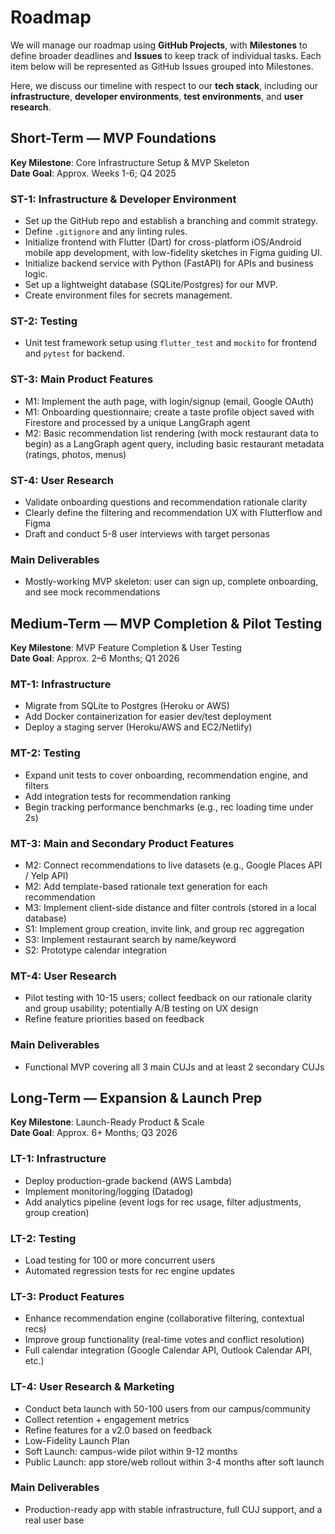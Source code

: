 # Roadmap
We will manage our roadmap using **GitHub Projects**, with **Milestones** to define broader deadlines and **Issues** to keep track of individual tasks. Each item below will be represented as GitHub Issues grouped into Milestones.

Here, we discuss our timeline with respect to our **tech stack**, including our **infrastructure**, **developer environments**, **test environments**, and **user research**.

## Short-Term — MVP Foundations
**Key Milestone**: Core Infrastructure Setup & MVP Skeleton   
**Date Goal**: Approx. Weeks 1-6; Q4 2025 

### ST-1: Infrastructure & Developer Environment
- Set up the GitHub repo and establish a branching and commit strategy.
- Define `.gitignore` and any linting rules.
- Initialize frontend with Flutter (Dart) for cross-platform iOS/Android mobile app development, with low-fidelity sketches in Figma guiding UI.
- Initialize backend service with Python (FastAPI) for APIs and business logic.
- Set up a lightweight database (SQLite/Postgres) for our MVP.
- Create environment files for secrets management.
  
### ST-2: Testing
- Unit test framework setup using `flutter_test` and `mockito` for frontend and `pytest` for backend.
  
### ST-3: Main Product Features
- M1: Implement the auth page, with login/signup (email, Google OAuth)
- M1: Onboarding questionnaire; create a taste profile object saved with Firestore and processed by a unique LangGraph agent
- M2: Basic recommendation list rendering (with mock restaurant data to begin) as a LangGraph agent query, including basic restaurant metadata (ratings, photos, menus)
  
### ST-4: User Research
- Validate onboarding questions and recommendation rationale clarity
- Clearly define the filtering and recommendation UX with Flutterflow and Figma
- Draft and conduct 5-8 user interviews with target personas

### Main Deliverables
- Mostly-working MVP skeleton: user can sign up, complete onboarding, and see mock recommendations


## Medium-Term — MVP Completion & Pilot Testing
**Key Milestone**: MVP Feature Completion & User Testing   
**Date Goal**: Approx. 2–6 Months; Q1 2026

### MT-1: Infrastructure
- Migrate from SQLite to Postgres (Heroku or AWS)
- Add Docker containerization for easier dev/test deployment
- Deploy a staging server (Heroku/AWS and EC2/Netlify)

### MT-2: Testing
- Expand unit tests to cover onboarding, recommendation engine, and filters
- Add integration tests for recommendation ranking
- Begin tracking performance benchmarks (e.g., rec loading time under 2s)

### MT-3: Main and Secondary Product Features
- M2: Connect recommendations to live datasets (e.g., Google Places API / Yelp API)
- M2: Add template-based rationale text generation for each recommendation
- M3: Implement client-side distance and filter controls (stored in a local database)
- S1: Implement group creation, invite link, and group rec aggregation
- S3: Implement restaurant search by name/keyword
- S2: Prototype calendar integration

### MT-4: User Research
- Pilot testing with 10-15 users; collect feedback on our rationale clarity and group usability; potentially A/B testing on UX design
- Refine feature priorities based on feedback

### Main Deliverables
- Functional MVP covering all 3 main CUJs and at least 2 secondary CUJs


## Long-Term — Expansion & Launch Prep
**Key Milestone**: Launch-Ready Product & Scale   
**Date Goal**: Approx. 6+ Months; Q3 2026

### LT-1: Infrastructure
- Deploy production-grade backend (AWS Lambda)
- Implement monitoring/logging (Datadog)
- Add analytics pipeline (event logs for rec usage, filter adjustments, group creation)

### LT-2: Testing
- Load testing for 100 or more concurrent users
- Automated regression tests for rec engine updates

### LT-3: Product Features
- Enhance recommendation engine (collaborative filtering, contextual recs)
- Improve group functionality (real-time votes and conflict resolution)
- Full calendar integration (Google Calendar API, Outlook Calendar API, etc.)

### LT-4: User Research & Marketing
- Conduct beta launch with 50-100 users from our campus/community
- Collect retention + engagement metrics
- Refine features for a v2.0 based on feedback
- Low-Fidelity Launch Plan
- Soft Launch: campus-wide pilot within 9-12 months
- Public Launch: app store/web rollout within 3-4 months after soft launch

### Main Deliverables
- Production-ready app with stable infrastructure, full CUJ support, and a real user base

